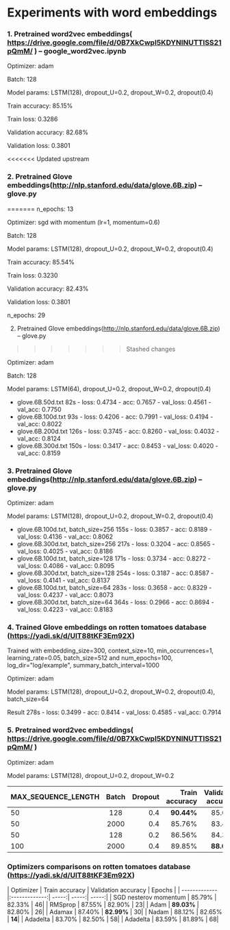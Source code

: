 # Experiments with word embeddings

### 1. Pretrained word2vec embeddings( https://drive.google.com/file/d/0B7XkCwpI5KDYNlNUTTlSS21pQmM/ ) – google_word2vec.ipynb 

Optimizer: adam

Batch: 128

Model params: LSTM(128), dropout_U=0.2, dropout_W=0.2, dropout(0.4)

Train accuracy: 85.15%

Train loss: 0.3286

Validation accuracy: 82.68%

Validation loss: 0.3801

<<<<<<< Updated upstream
### 2. Pretrained Glove embeddings(http://nlp.stanford.edu/data/glove.6B.zip) – glove.py
=======
n_epochs: 13

Optimizer: sgd with momentum (lr=1, momentum=0.6)

Batch: 128

Model params: LSTM(128), dropout_U=0.2, dropout_W=0.2, dropout(0.4)

Train accuracy: 85.54%

Train loss: 0.3230

Validation accuracy: 82.43%

Validation loss: 0.3801

n_epochs: 29


2. Pretrained Glove embeddings(http://nlp.stanford.edu/data/glove.6B.zip) – glove.py
>>>>>>> Stashed changes

Optimizer: adam

Batch: 128

Model params: LSTM(64), dropout_U=0.2, dropout_W=0.2, dropout(0.4)

- glove.6B.50d.txt      82s - loss: 0.4734 - acc: 0.7657 - val_loss: 0.4561 - val_acc: 0.7750
- glove.6B.100d.txt     93s - loss: 0.4206 - acc: 0.7991 - val_loss: 0.4194 - val_acc: 0.8022
- glove.6B.200d.txt     126s - loss: 0.3745 - acc: 0.8260 - val_loss: 0.4032 - val_acc: 0.8124
- glove.6B.300d.txt     150s - loss: 0.3417 - acc: 0.8453 - val_loss: 0.4020 - val_acc: 0.8159

### 3. Pretrained Glove embeddings(http://nlp.stanford.edu/data/glove.6B.zip) – glove.py

Optimizer: adam

Model params: LSTM(128), dropout_U=0.2, dropout_W=0.2, dropout(0.4)

- glove.6B.100d.txt, batch_size=256     155s - loss: 0.3857 - acc: 0.8189 - val_loss: 0.4136 - val_acc: 0.8062     
- glove.6B.300d.txt, batch_size=256     217s - loss: 0.3204 - acc: 0.8565 - val_loss: 0.4025 - val_acc: 0.8186
- glove.6B.100d.txt, batch_size=128     171s - loss: 0.3734 - acc: 0.8272 - val_loss: 0.4086 - val_acc: 0.8095
- glove.6B.300d.txt, batch_size=128     254s - loss: 0.3187 - acc: 0.8587 - val_loss: 0.4141 - val_acc: 0.8137
- glove.6B.100d.txt, batch_size=64      283s - loss: 0.3658 - acc: 0.8329 - val_loss: 0.4237 - val_acc: 0.8073
- glove.6B.300d.txt, batch_size=64      364s - loss: 0.2966 - acc: 0.8694 - val_loss: 0.4223 - val_acc: 0.8183

### 4. Trained Glove embeddings on rotten tomatoes database (https://yadi.sk/d/UlT88tKF3Em92X) 

Trained with embedding_size=300, context_size=10, min_occurrences=1, learning_rate=0.05, batch_size=512
and num_epochs=100, log_dir="log/example", summary_batch_interval=1000

Optimizer: adam

Model params: LSTM(128), dropout_U=0.2, dropout_W=0.2, dropout(0.4), batch_size=64

Result 278s - loss: 0.3499 - acc: 0.8414 - val_loss: 0.4585 - val_acc: 0.7914

### 5. Pretrained word2vec embeddings( https://drive.google.com/file/d/0B7XkCwpI5KDYNlNUTTlSS21pQmM/ ) 

Optimizer: adam

Model params: LSTM(128), dropout_U=0.2, dropout_W=0.2

MAX_SEQUENCE_LENGTH| Batch |     Dropout      | Train accuracy           | Validation accuracy  | Test accuracy  |Epochs |
| ------------- |:-------------:| -----:| -----:| -----:| -----:| -----:|
| 50     | 128 | 0.4 | **90.44%**|  85.01% | 76.17% | **10** |
| 50     | 2000 | 0.4 | 85.76%|  83.40% | 74.18% | 35 |
| 50     | 128 | 0.2 | 86.56%|  84.32% | **76.37%** | 27 |
| 100     | 2000 | 0.4 | 89.85%|  **88.09%** | 76.32% | 68 |


### Optimizers comparisons on rotten tomatoes database (https://yadi.sk/d/UlT88tKF3Em92X) 

| Optimizer        | Train accuracy           | Validation accuracy  | Epochs |
| ------------- |:-------------:| -----:| -----:| -----:|
| SGD nesterov momentum     | 85.79% | 82.33% | 46| 
| RMSprop     | 87.55% | 82.90% | 23|
| Adam | **89.03%** | 82.80% | 26|
| Adamax | 87.40% | **82.99%** | 30|
| Nadam | 88.12% | 82.65% | **14**|
| Adadelta | 83.70% | 82.50% | 58|
| Adadelta | 83.59% | 81.89% | 68|








